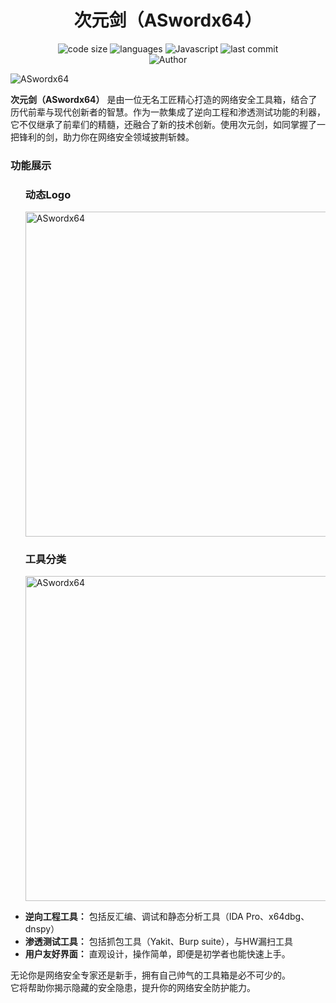 <h1 align="center">次元剑（ASwordx64）</h1>
<p align="center">
  <img src="https://img.shields.io/github/languages/code-size/nanchengcyu/TechMindWave-backend" alt="code size"/>
  <img src="https://img.shields.io/github/languages/count/nanchengcyu/TechMindWave-backend" alt="languages"/>
  <img src="https://img.shields.io/badge/Javascript-blue-0" alt="Javascript"/>
  <img src="https://img.shields.io/github/last-commit/nanchengcyu/TechMindWave-backend" alt="last commit"/><br>
  <img src="https://img.shields.io/badge/Author-VoxShadow-orange" alt="Author" />
</p>
<img src="https://meta.natapp4.cc/usr/uploads/2024/08/4075296637.png" alt="ASwordx64"/>
<p>
  <strong>次元剑（ASwordx64）</strong> 是由一位无名工匠精心打造的网络安全工具箱，结合了历代前辈与现代创新者的智慧。作为一款集成了逆向工程和渗透测试功能的利器，它不仅继承了前辈们的精髓，还融合了新的技术创新。使用次元剑，如同掌握了一把锋利的剑，助力你在网络安全领域披荆斩棘。
</p>
<h3>功能展示</h3>
<ul>
  
  <p align="center">
    <h3>动态Logo</h3>
   <img src="https://meta.natapp4.cc/usr/uploads/2024/06/3818802690.png" alt="ASwordx64" width="520" height="auto" />
    <h3>工具分类</h3>
   <img src="https://meta.natapp4.cc/usr/uploads/2024/06/826731562.png" alt="ASwordx64" width="520" height="auto"/>
   </p>
  
  <li><strong>逆向工程工具：</strong> 包括反汇编、调试和静态分析工具（IDA Pro、x64dbg、dnspy）</li>
  <li><strong>渗透测试工具：</strong> 包括抓包工具（Yakit、Burp suite），与HW漏扫工具</li>
  <li><strong>用户友好界面：</strong> 直观设计，操作简单，即便是初学者也能快速上手。</li>
</ul>
  无论你是网络安全专家还是新手，拥有自己帅气的工具箱是必不可少的。<br>
  它将帮助你揭示隐藏的安全隐患，提升你的网络安全防护能力。
</p>
